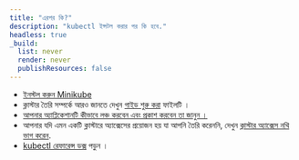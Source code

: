 ```yaml
---
title: "এরপর কি?"
description: "kubectl ইন্সটল করার পর কি হবে."
headless: true
_build:
  list: never
  render: never
  publishResources: false
---
```


* [ইনস্টল করুন Minikube](https://minikube.sigs.k8s.io/docs/start/)
* ক্লাস্টার তৈরি সম্পর্কে আরও জানতে দেখুন [গাইড শুরু করা](/bn/docs/setup/) ফাইলটি ।
* [আপনার অ্যাপ্লিকেশানটি কীভাবে লঞ্চ করবেন এবং প্রকাশ করবেন তা জানুন ।](/docs/tasks/access-application-cluster/service-access-application-cluster/)
* আপনার যদি এমন একটি ক্লাস্টারে অ্যাক্সেসের প্রয়োজন হয় যা আপনি তৈরি করেননি, দেখুন
  [ক্লাস্টার অ্যাক্সেস নথি ভাগ করেন](/docs/tasks/access-application-cluster/configure-access-multiple-clusters/).
* [kubectl রেফারেন্স ডক্স](/docs/reference/kubectl/kubectl/) পড়ুন ।
